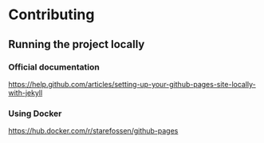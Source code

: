 # Contributing

## Running the project locally

### Official documentation

<https://help.github.com/articles/setting-up-your-github-pages-site-locally-with-jekyll>

### Using Docker

<https://hub.docker.com/r/starefossen/github-pages>
